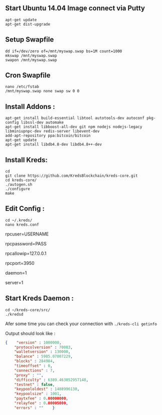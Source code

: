 Start Ubuntu 14.04 Image connect via Putty
----------------
    apt-get update
    apt-get dist-upgrade


Setup Swapfile
----------------
    dd if=/dev/zero of=/mnt/myswap.swap bs=1M count=1000
    mkswap /mnt/myswap.swap
    swapon /mnt/myswap.swap

Cron Swapfile
----------------
    nano /etc/fstab
    /mnt/myswap.swap none swap sw 0 0

Install Addons :
----------------
    apt-get install build-essential libtool autotools-dev autoconf pkg-config libssl-dev automake
    apt-get install libboost-all-dev git npm nodejs nodejs-legacy libminiupnpc-dev redis-server libevent-dev
    add-apt-repository ppa:bitcoin/bitcoin
    apt-get update
    apt-get install libdb4.8-dev libdb4.8++-dev


Install Kreds:
----------------
    cd
    git clone https://github.com/KredsBlockchain/kreds-core.git
    cd kreds-core/
    ./autogen.sh
    ./configure
    make

Edit Config :
----------------
    cd ~/.kreds/
    nano kreds.conf

rpcuser=USERNAME

rpcpassword=PASS

rpcallowip=127.0.0.1

rpcport=3950

daemon=1

server=1

Start Kreds Daemon :
--------------------
    cd ~/kreds-core/src/
    ./kredsd

Afer some time you can check your connection with `./kreds-cli getinfo`

Output should look like :

```json
{    "version" : 1000000,  
    "protocolversion" : 70083,    
    "walletversion" : 130000,    
    "balance" : 5985.07007229,    
    "blocks" : 284984,    
    "timeoffset" : 0,    
    "connections" : 7,    
    "proxy" : "",    
    "difficulty" : 6389.463852957148,    
    "testnet" : false,    
    "keypoololdest" : 1488996130,    
    "keypoolsize" : 1001,    
    "paytxfee" : 0.00000000,    
    "relayfee" : 0.00005000,    
    "errors" : ""    }
```
